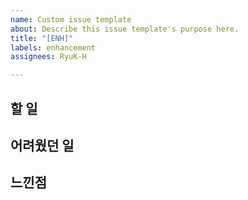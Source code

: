 ```yaml
---
name: Custom issue template
about: Describe this issue template's purpose here.
title: "[ENH]"
labels: enhancement
assignees: RyuK-H

---
```


## 할 일

## 어려웠던 일

## 느낀점
